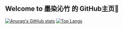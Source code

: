 ## Welcome to 墨染沁竹 的 GitHub主页👋
[![Anurag's GitHub stats](https://github-readme-stats.vercel.app/api?username=LeiChengWang&show_icons=true&theme=ambient_gradient&locale=cn&line_height=20)](https://github.com/anuraghazra/github-readme-stats)
[![Top Langs](https://github-readme-stats.vercel.app/api/top-langs/?username=LeiChengWang&theme=ambient_gradient&layout=compact&locale=cn&card_width=400)](https://github.com/anuraghazra/github-readme-stats)





<!--
**LeiChengWang/LeiChengWang** is a ✨ _special_ ✨ repository because its `README.md` (this file) appears on your GitHub profile.

Here are some ideas to get you started:

- 🔭 I’m currently working on ...
- 🌱 I’m currently learning ...
- 👯 I’m looking to collaborate on ...
- 🤔 I’m looking for help with ...
- 💬 Ask me about ...
- 📫 How to reach me: ...
- 😄 Pronouns: ...
- ⚡ Fun fact: ...
-->
